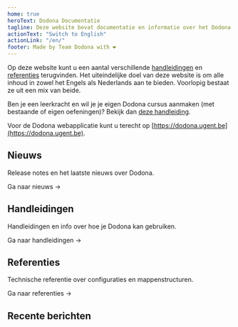 ```yaml
---
home: true
heroText: Dodona Documentatie
tagline: Deze website bevat documentatie en informatie over het Dodona project.
actionText: "Switch to English"
actionLink: "/en/"
footer: Made by Team Dodona with ❤️
---
```


Op deze website kunt u een aantal verschillende [handleidingen](/guides) en [referenties](/references) terugvinden. Het uiteindelijke doel van deze website is om alle inhoud in zowel het Engels als Nederlands aan te bieden. Voorlopig bestaat ze uit een mix van beide.

Ben je een leerkracht en wil je je eigen Dodona cursus aanmaken (met bestaande of eigen oefeningen)? Bekijk dan [deze handleiding](guides/teachers/getting-started).

Voor de Dodona webapplicatie kunt u terecht op [https://dodona.ugent.be](https://dodona.ugent.be).

<div class="features">
  <div class="feature">
    <h2>Nieuws</h2>
    <p>Release notes en het laatste nieuws over Dodona.</p>
    <p><router-link to="/nl/news/">Ga naar nieuws →</router-link></p>
  </div>
  <div class="feature">
    <h2>Handleidingen</h2>
    <p>Handleidingen en info over hoe je Dodona kan gebruiken.</p>
    <p><router-link to="/nl/guides/">Ga naar handleidingen →</router-link></p>
  </div>
  <div class="feature">
    <h2>Referenties</h2>
    <p>Technische referentie over configuraties en mappenstructuren.</p>
    <p><router-link to="/nl/references/">Ga naar referenties →</router-link></p>
  </div>
</div>

## Recente berichten
<NewsIndex category="current" lang="nl" limit="5" />